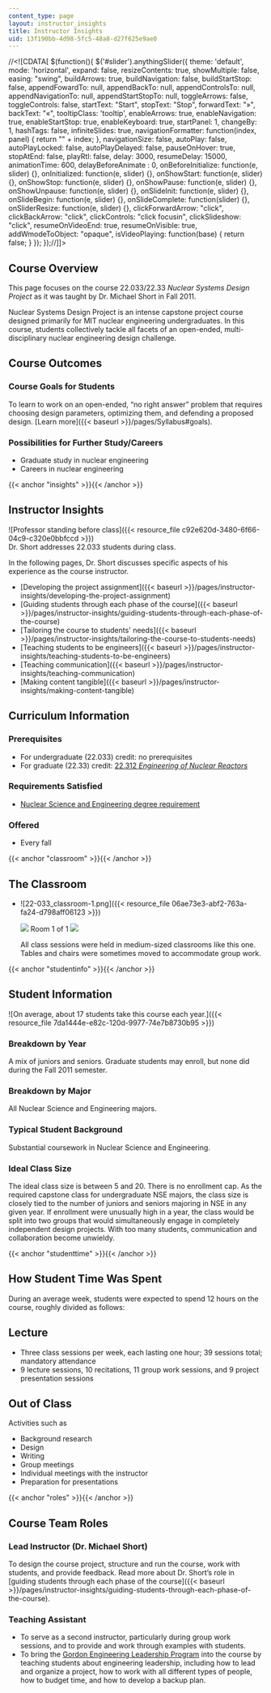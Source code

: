 ```yaml
---
content_type: page
layout: instructor_insights
title: Instructor Insights
uid: 13f190bb-4d98-5fc5-48a8-d27f625e9ae0
---
```


//\<!\[CDATA\[ $(function(){ $('#slider').anythingSlider({ theme: 'default', mode: 'horizontal', expand: false, resizeContents: true, showMultiple: false, easing: "swing", buildArrows: true, buildNavigation: false, buildStartStop: false, appendFowardTo: null, appendBackTo: null, appendControlsTo: null, appendNavigationTo: null, appendStartStopTo: null, toggleArrows: false, toggleControls: false, startText: "Start", stopText: "Stop", forwardText: "&raquo;", backText: "&laquo;", tooltipClass: 'tooltip', enableArrows: true, enableNavigation: true, enableStartStop: true, enableKeyboard: true, startPanel: 1, changeBy: 1, hashTags: false, infiniteSlides: true, navigationFormatter: function(index, panel) { return "" + index; }, navigationSize: false, autoPlay: false, autoPlayLocked: false, autoPlayDelayed: false, pauseOnHover: true, stopAtEnd: false, playRtl: false, delay: 3000, resumeDelay: 15000, animationTime: 600, delayBeforeAnimate : 0, onBeforeInitialize: function(e, slider) {}, onInitialized: function(e, slider) {}, onShowStart: function(e, slider) {}, onShowStop: function(e, slider) {}, onShowPause: function(e, slider) {}, onShowUnpause: function(e, slider) {}, onSlideInit: function(e, slider) {}, onSlideBegin: function(e, slider) {}, onSlideComplete: function(slider) {}, onSliderResize: function(e, slider) {}, clickForwardArrow: "click", clickBackArrow: "click", clickControls: "click focusin", clickSlideshow: "click", resumeOnVideoEnd: true, resumeOnVisible: true, addWmodeToObject: "opaque", isVideoPlaying: function(base) { return false; } }); });//\]\]>

Course Overview
---------------

This page focuses on the course 22.033/22.33 _Nuclear Systems Design Project_ as it was taught by Dr. Michael Short in Fall 2011.

Nuclear Systems Design Project is an intense capstone project course designed primarily for MIT nuclear engineering undergraduates. In this course, students collectively tackle all facets of an open-ended, multi-disciplinary nuclear engineering design challenge.

Course Outcomes
---------------

### Course Goals for Students

To learn to work on an open-ended, “no right answer” problem that requires choosing design parameters, optimizing them, and defending a proposed design. [Learn more]({{< baseurl >}}/pages/Syllabus#goals).

### Possibilities for Further Study/Careers

*   Graduate study in nuclear engineering
*   Careers in nuclear engineering

{{< anchor "insights" >}}{{< /anchor >}}

Instructor Insights
-------------------

![Professor standing before class]({{< resource_file c92e620d-3480-6f66-04c9-c320e0bbfccd >}})  
Dr. Short addresses 22.033 students during class.

In the following pages, Dr. Short discusses specific aspects of his experience as the course instructor.

*   [Developing the project assignment]({{< baseurl >}}/pages/instructor-insights/developing-the-project-assignment)
*   [Guiding students through each phase of the course]({{< baseurl >}}/pages/instructor-insights/guiding-students-through-each-phase-of-the-course)
*   [Tailoring the course to students' needs]({{< baseurl >}}/pages/instructor-insights/tailoring-the-course-to-students-needs)
*   [Teaching students to be engineers]({{< baseurl >}}/pages/instructor-insights/teaching-students-to-be-engineers)
*   [Teaching communication]({{< baseurl >}}/pages/instructor-insights/teaching-communication)
*   [Making content tangible]({{< baseurl >}}/pages/instructor-insights/making-content-tangible)

Curriculum Information
----------------------

### Prerequisites

*   For undergraduate (22.033) credit: no prerequisites
*   For graduate (22.33) credit: [22.312 _Engineering of Nuclear Reactors_](/courses/22-312-engineering-of-nuclear-reactors-fall-2015)

### Requirements Satisfied

*   [Nuclear Science and Engineering degree requirement](http://catalog.mit.edu/degree-charts/nuclear-science-engineering-course-22/)

### Offered

*   Every fall

{{< anchor "classroom" >}}{{< /anchor >}}

The Classroom
-------------

*   ![22-033_classroom-1.png]({{< resource_file 06ae73e3-abf2-763a-fa24-d798aff06123 >}})
    
    ![](/images/educator/classroom_prev_dim.png) Room 1 of 1 ![](/images/educator/classroom_next_dim.png)
    
      
    
    All class sessions were held in medium-sized classrooms like this one. Tables and chairs were sometimes moved to accommodate group work.
    

{{< anchor "studentinfo" >}}{{< /anchor >}}

Student Information
-------------------

![On average, about 17 students take this course each year.]({{< resource_file 7da1444e-e82c-120d-9977-74e7b8730b95 >}})

### Breakdown by Year

A mix of juniors and seniors. Graduate students may enroll, but none did during the Fall 2011 semester.

### Breakdown by Major

All Nuclear Science and Engineering majors.

### Typical Student Background

Substantial coursework in Nuclear Science and Engineering.

### Ideal Class Size

The ideal class size is between 5 and 20. There is no enrollment cap. As the required capstone class for undergraduate NSE majors, the class size is closely tied to the number of juniors and seniors majoring in NSE in any given year. If enrollment were unusually high in a year, the class would be split into two groups that would simultaneously engage in completely independent design projects. With too many students, communication and collaboration become unwieldy.

{{< anchor "studenttime" >}}{{< /anchor >}}

How Student Time Was Spent
--------------------------

During an average week, students were expected to spend 12 hours on the course, roughly divided as follows:

Lecture
-------

*   Three class sessions per week, each lasting one hour; 39 sessions total; mandatory attendance
*   9 lecture sessions, 10 recitations, 11 group work sessions, and 9 project presentation sessions

Out of Class
------------

Activities such as

*   Background research
*   Design
*   Writing
*   Group meetings
*   Individual meetings with the instructor
*   Preparation for presentations

{{< anchor "roles" >}}{{< /anchor >}}

Course Team Roles
-----------------

### Lead Instructor (Dr. Michael Short)

To design the course project, structure and run the course, work with students, and provide feedback. Read more about Dr. Short’s role in [guiding students through each phase of the course]({{< baseurl >}}/pages/instructor-insights/guiding-students-through-each-phase-of-the-course).

### Teaching Assistant

*   To serve as a second instructor, particularly during group work sessions, and to provide and work through examples with students.
*   To bring the [Gordon Engineering Leadership Program](http://web.mit.edu/gordonelp/) into the course by teaching students about engineering leadership, including how to lead and organize a project, how to work with all different types of people, how to budget time, and how to develop a backup plan.